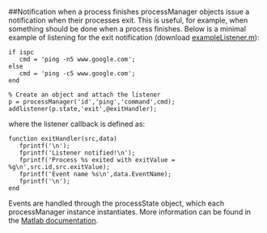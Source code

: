 ##Notification when a process finishes
processManager objects issue a notification when their processes exit. This is useful, for example, when something should be done when a process finishes. Below is a minimal example of listening for the exit notification (download [exampleListener.m](https://github.com/brian-lau/MatlabProcessManager/blob/master/Tests/exampleListener.m)):
```
if ispc
   cmd = 'ping -n5 www.google.com';
else
   cmd = 'ping -c5 www.google.com';
end

% Create an object and attach the listener
p = processManager('id','ping','command',cmd);
addlistener(p.state,'exit',@exitHandler);
```
where the listener callback is defined as:
```
function exitHandler(src,data)
   fprintf('\n');
   fprintf('Listener notified!\n');
   fprintf('Process %s exited with exitValue = %g\n',src.id,src.exitValue);
   fprintf('Event name %s\n',data.EventName);
   fprintf('\n');
end
```
Events are handled through the processState object, which each processManager instance instantiates.
More information can be found in the [Matlab documentation](http://www.mathworks.com/help/matlab/matlab_oop/learning-to-use-events-and-listeners.html).